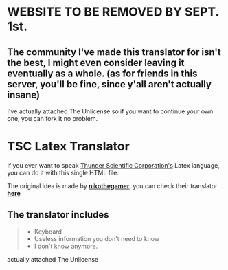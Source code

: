 # WEBSITE TO BE REMOVED BY SEPT. 1st.
## The community I've made this translator for isn't the best, I might even consider leaving it eventually as a whole. (as for friends in this server, you'll be fine, since y'all aren't actually insane)
I've actually attached The Unlicense so if you want to continue your own one, you can fork it no problem.

# TSC Latex Translator
If you ever want to speak [Thunder Scientific Corporation's](https://www.roblox.com/games/7131355525) Latex language, you can do it with this single HTML file.

The original idea is made by **[nikothegamer](https://github.com/nikothegamer100)**, you can check their translator **[here](https://nikothegamer100.github.io/latex-language-translator/)**

## The translator includes
> - Keyboard
> - Useless information you don't need to know
> - I don't know anymore.

actually attached The Unlicense

